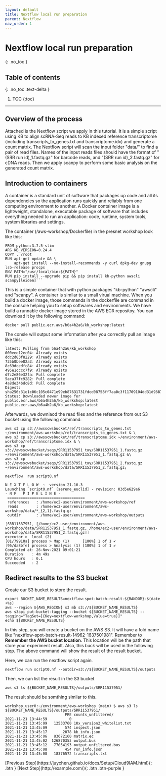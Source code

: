 ```yaml
---
layout: default
title: Nextflow local run preparation
parent: Nextflow
nav_order: 1
---
```


# Nextflow local run preparation
{: .no_toc }

## Table of contents
{: .no_toc .text-delta }

1. TOC
{:toc}

---

## Overview of the process

Attached is the Nextflow script we apply in this tutorial. It is a simple script using KB to align scRNA-Seq reads to KB indexed reference transcriptome (including transcripts_to_genes.txt and transcriptome.idx) and generate a count matrix. The Nextflow script will scan the input folder "data/" to find a pair of read files. Names of the input reads files should have the format of "(SRR run id)_1.fastq.gz" for barcode reads, and "(SRR run id)_2.fastq.gz" for cDNA reads. Then we apply scanpy to perform some basic analysis on the generated count matrix.

## Introduction to containers

A container is a standard unit of software that packages up code and all its dependencies so the application runs quickly and reliably from one computing environment to another. A Docker container image is a lightweight, standalone, executable package of software that includes everything needed to run an application: code, runtime, system tools, system libraries and settings.

The container (/aws-workshop/Dockerfile) in the presnet workshop look like this:

```docker
FROM python:3.7.5-slim
ARG KB_VERSION=0.24.4
COPY . /root
RUN apt-get update && \
	apt-get install --no-install-recommends -y curl dpkg-dev gnupg lsb-release procps
ENV PATH="/usr/local/bin:${PATH}"
RUN pip install --upgrade pip && pip install kb-python awscli scanpy[leiden]```
```

This is a simple container that with python packages "kb-python" "awscli" and "scanpy". A container is similar to a small virual machine. When you build a docker image, those commands in the dockerfile are command in the console helping you to setup softwares and environments. We have build a runnable docker image stored in the AWS ECR repositoy. You can download it by the following command: 


```shell
docker pull public.ecr.aws/b6a4h2a6/kb_workshop:latest
```

The consle will output some information after you correctlly pull an image like this:

```shell
latest: Pulling from b6a4h2a6/kb_workshop
000eee12ec04: Already exists 
ddc2d83f8229: Already exists 
735b0bee82a3: Already exists 
8c69dcedfc84: Already exists 
495e1cccc7f9: Already exists 
d7c2e86e32fa: Pull complete 
5aca37fc9282: Pull complete 
4a8de34bdc8d: Pull complete 
Digest: sha256:31e1c06c105c0471e99eb87631731fdcd08758ff7aa0c3f11709104dd31d9387
Status: Downloaded newer image for public.ecr.aws/b6a4h2a6/kb_workshop:latest
public.ecr.aws/b6a4h2a6/kb_workshop:latest
```

Afterwards, we downlaod the read files and the reference from out S3 bucket using the following command:

```shell
aws s3 cp s3://awsscwsbucket/ref/transcripts_to_genes.txt ~/environment/aws-workshop/ref/transcripts_to_genes.txt & \
aws s3 cp s3://awsscwsbucket/ref/transcriptome.idx ~/environment/aws-workshop/ref/transcriptome.idx & \
aws s3 cp s3://awsscwsbucket/seqs/SRR11537951_toy/SRR11537951_1.fastq.gz ~/environment/aws-workshop/data/SRR11537951_1.fastq.gz &\
aws s3 cp s3://awsscwsbucket/seqs/SRR11537951_toy/SRR11537951_2.fastq.gz ~/environment/aws-workshop/data/SRR11537951_2.fastq.gz;
```

``` shell
nextflow  run script0.nf  
``` 

``` shell
N E X T F L O W  ~  version 21.10.3
Launching `script0.nf` [serene_euclid] - revision: 03d5e629a6
- N F   P I P E L I N E -
 ===================================
 references   : /home/ec2-user/environment/aws-workshop/ref
 reads        : /home/ec2-user/environment/aws-workshop/data/*_{2,1}.fastq.gz
 outdir       : /home/ec2-user/environment/aws-workshop/outputs

[SRR11537951, [/home/ec2-user/environment/aws-workshop/data/SRR11537951_1.fastq.gz, /home/ec2-user/environment/aws-workshop/data/SRR11537951_2.fastq.gz]]
executor >  local (2)
[01/79910a] process > Map (1)      [100%] 1 of 1 ✔
[96/da8bfe] process > Analysis (1) [100%] 1 of 1 ✔
Completed at: 26-Nov-2021 09:01:21
Duration    : 4m 49s
CPU hours   : 0.1
Succeeded   : 2
```

## Redirect results to the S3 bucket

Create our S3 bucket to store the result. 
``` shell
export BUCKET_NAME_RESULTS=nextflow-spot-batch-result-${RANDOM}-$(date +%s)
aws --region ${AWS_REGION} s3 mb s3://${BUCKET_NAME_RESULTS}
aws s3api put-bucket-tagging --bucket ${BUCKET_NAME_RESULTS} --tagging="TagSet=[{Key=nextflow-workshop,Value=true}]"
echo ${BUCKET_NAME_RESULTS}
```
In this step, you will create a bucket on the AWS S3. It will have a fold name like "nextflow-spot-batch-result-14962-1637501981". Remember to **Remember the AWS bucket location**. This location will be the path that store your experiment result. Also, this buck will be used in the following step. The above command will show the result of the result bucket.

Here, we can run the nextflow script again.

``` shell
nextflow run script0.nf --outdir=s3://${BUCKET_NAME_RESULTS}/outputs
```

Then, we can list the result in the S3 bucket

``` shell
aws s3 ls ${BUCKET_NAME_RESULTS}/outputs/SRR11537951/
```

The result should be somthing similar to this.
``` shell
workshop_user0:~/environment/aws-workshop (main) $ aws s3 ls ${BUCKET_NAME_RESULTS}/outputs/SRR11537951/
                           PRE counts_unfiltered/
2021-11-21 13:44:59          0 
2021-11-21 13:45:09   12533760 10x_version2_whitelist.txt
2021-11-21 13:45:09        574 inspect.json
2021-11-21 13:45:17       2078 kb_info.json
2021-11-21 13:45:06   83672160 matrix.ec
2021-11-21 13:45:02  126870353 output.bus
2021-11-21 13:45:12   77054193 output.unfiltered.bus
2021-11-21 13:45:08        454 run_info.json
2021-11-21 13:45:08   18376572 transcripts.txt
```
<div class="code-example" markdown="1">
[Previous Step](https://juychen.github.io/docs/Setup/Cloud9IAM.html){: .btn }
[Next Step](http://example.com/){: .btn .btn-purple }
</div>